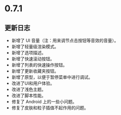 # 0.7.1

## 更新日志

- 新增了 UI 音量（注：用来调节点击按钮等音效的音量）。
- 新增了轻量级渲染模式。
- 新增了选项描述。
- 新增了快速滚动按钮。
- 新增了列表的快速操作按钮。
- 新增了更新收藏夹按钮。
- 新增了原型，以便于暂停菜单中进行调试。
- 改进了UI和用户体验。
- 改进了浅色主题。
- 改进了脚本性能。
- 修复了 Android 上的一些小问题。
- 修复了皮肤和粒子插值不起作用的问题。
